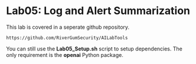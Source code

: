 # Lab05: Log and Alert Summarization

This lab is covered in a seperate github repository.

    https://github.com/RiverGumSecurity/AILabTools

You can still use the **Lab05_Setup.sh** script to setup dependencies.
The only requirement is the **openai** Python package.
